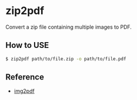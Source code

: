 # zip2pdf

Convert a zip file containing multiple images to PDF.

## How to USE

```sh
$ zip2pdf path/to/file.zip -o path/to/file.pdf
```

## Reference

- [img2pdf](https://github.com/myollie/img2pdf)

